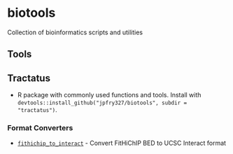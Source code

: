 # biotools
Collection of bioinformatics scripts and utilities

## Tools

## Tractatus
- R package with commonly used functions and tools. Install with `devtools::install_github("jpfry327/biotools", subdir = "tractatus")`. 

### Format Converters
- [`fithichip_to_interact`](format-converters/fithichip_to_interact/) - Convert FitHiChIP BED to UCSC Interact format
